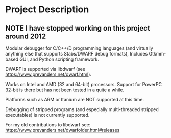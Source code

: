 # Project Description

## NOTE I have stopped working on this project around 2012

Modular debugger for C/C++/D programming languages (and virtually anything else that supports Stabs/DWARF debug formats), Includes Gtkmm-based GUI, and Python scripting framework.

DWARF is supported via libdwarf (see https://www.prevanders.net/dwarf.html).

Works on Intel and AMD (32 and 64-bit) processors. Support for PowerPC 32-bit is there but has not been tested in a quite a while.

Platforms such as ARM or Itanium are NOT supported at this time.

Debugging of stripped programs (and especially multi-threaded stripped executables) is not currently supported.

For my old contributions to libdwarf see: https://www.prevanders.net/dwarfolder.html#releases
